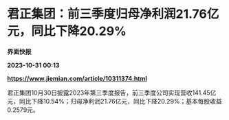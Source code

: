 # 君正集团：前三季度归母净利润21.76亿元，同比下降20.29%
**界面快报**

**2023-10-31 00:13**

**https://www.jiemian.com/article/10311374.html**

君正集团10月30日披露2023年第三季度报告，前三季度公司实现营收141.45亿元，同比下降10.54%；归母净利润21.76亿元，同比下降20.29%；基本每股收益0.2579元。